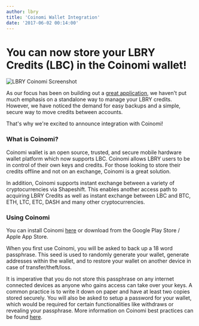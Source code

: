```yaml
---
author: lbry
title: 'Coinomi Wallet Integration'
date: '2017-06-02 00:14:00'
---
```

# You can now store your LBRY Credits (LBC) in the Coinomi wallet!

![LBRY Coinomi Screenshot](https://spee.ch/lbrycoinomi)

As our focus has been on building out a [great application](https://github.com/lbryio/lbry-app), we haven't put much emphasis on a standalone way to manage your LBRY credits. However, we have noticed the demand for easy backups and a simple, secure way to move credits between accounts. 

That's why we're excited to announce integration with Coinomi!

### What is Coinomi?

Coinomi wallet is an open source, trusted, and secure mobile hardware wallet platform which now supports LBC. Coinomi allows LBRY users to be in control of their own keys and credits. For those looking to store their credits offline and not on an exchange, Coinomi is a great solution.

In addition, Coinomi supports instant exchange between a variety of cryptocurrencies via Shapeshift. This enables another access path to acquiring LBRY Credits as well as instant exchange between LBC and BTC, ETH, LTC, ETC, DASH and many other cryptocurrencies. 

### Using Coinomi

You can install Coinomi [here](https://coinomi.com/downloads/) or download from the Google Play Store / Apple App Store.

When you first use Coinomi, you will be asked to back up a 18 word passphrase. This seed is used to randomly generate your wallet, generate addresses within the wallet, and to restore your wallet on another device in case of transfer/theft/loss. 

It is imperative that you do not store this passphrase on any internet connected devices as anyone who gains access can take over your keys. A common practice is to write it down on paper and have at least two copies stored securely. You will also be asked to setup a password for your wallet, which would be required for certain functionalities like withdraws or revealing your passphrase. More information on Coinomi best practices can be found [here](https://coinomi.freshdesk.com/support/home).
